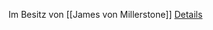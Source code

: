 Im Besitz von [[James von Millerstone]]
[Details](https://www.dndbeyond.com/magic-items/9228647-flame-tongue)
